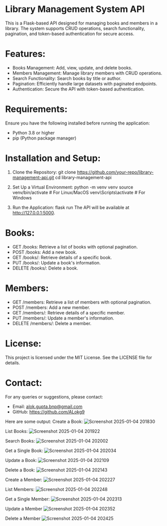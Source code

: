 # Library Management System API

 This is a Flask-based API designed for managing books and members in a library.
 The system supports CRUD operations, search functionality, pagination, and token-based authentication for secure access.

# Features:
 - Books Management: Add, view, update, and delete books.
 - Members Management: Manage library members with CRUD operations.
 - Search Functionality: Search books by title or author.
 - Pagination: Efficiently handle large datasets with paginated endpoints.
 - Authentication: Secure the API with token-based authentication.

# Requirements:
 Ensure you have the following installed before running the application:
 - Python 3.8 or higher
 - pip (Python package manager)

# Installation and Setup:

1. Clone the Repository:
git clone https://github.com/your-repo/library-management-api.git
cd library-management-api

2. Set Up a Virtual Environment:
python -m venv venv
source venv/bin/activate  # For Linux/MacOS
venv\Scripts\activate     # For Windows

3. Run the Application:
flask run
The API will be available at http://127.0.0.1:5000.

# Books:
 - GET /books: Retrieve a list of books with optional pagination.
 - POST /books: Add a new book.
 - GET /books/<id>: Retrieve details of a specific book.
 - PUT /books/<id>: Update a book's information.
 - DELETE /books/<id>: Delete a book.

# Members:
 - GET /members: Retrieve a list of members with optional pagination.
 - POST /members: Add a new member.
 - GET /members/<id>: Retrieve details of a specific member.
 - PUT /members/<id>: Update a member's information.
 - DELETE /members/<id>: Delete a member.

# License:
 This project is licensed under the MIT License. See the LICENSE file for details.

# Contact:
 For any queries or suggestions, please contact:
 - Email: alok.gupta.bnp@gmail.com
 - GitHub: https://github.com/ALokg9

Here are some output:
Create a Book:
![Screenshot 2025-01-04 201830](https://github.com/user-attachments/assets/c59d046c-4c23-4c9c-b681-95a8c5a4b963)

List Books:
![Screenshot 2025-01-04 201922](https://github.com/user-attachments/assets/2ed1a89d-c3a3-4264-9704-877267b7a9e4)

Search Books:
![Screenshot 2025-01-04 202002](https://github.com/user-attachments/assets/a273b1a1-c262-44b3-ade1-f9eabf886970)

Get a Single Book:
![Screenshot 2025-01-04 202034](https://github.com/user-attachments/assets/48f5e6c7-79f4-4bad-964f-afe88b690532)

Update a Book:
![Screenshot 2025-01-04 202109](https://github.com/user-attachments/assets/2a797a57-d6b2-434c-85da-b68b2a01b95e)

Delete a Book:
![Screenshot 2025-01-04 202143](https://github.com/user-attachments/assets/5aa40a8a-c1d1-4321-84bd-8ad0dc4f89f0)

Create a Member:
![Screenshot 2025-01-04 202227](https://github.com/user-attachments/assets/b2d08b5e-eb76-4511-a658-5b8706dedd94)

List Members:
![Screenshot 2025-01-04 202248](https://github.com/user-attachments/assets/62d0b03b-930c-4b19-b82c-9f31b1afaeb5)

Get a Single Member:
![Screenshot 2025-01-04 202313](https://github.com/user-attachments/assets/6423fdfb-79b6-4335-91d6-5b04dd8f5078)

Update a Member
![Screenshot 2025-01-04 202352](https://github.com/user-attachments/assets/92811d35-48d1-4620-aa4c-c570e3c60547)

Delete a Member
![Screenshot 2025-01-04 202425](https://github.com/user-attachments/assets/2f2ccbd2-54c9-4830-917b-74cf198ee99f)

